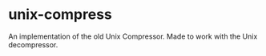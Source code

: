 # unix-compress
An implementation of the old Unix Compressor. Made to work with the Unix decompressor.

